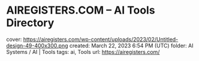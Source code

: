 # AIREGISTERS.COM – AI Tools Directory

cover: https://airegisters.com/wp-content/uploads/2023/02/Untitled-design-49-400x300.png
created: March 22, 2023 6:54 PM (UTC)
folder: AI Systems / AI | Tools
tags: ai, Tools
url: https://airegisters.com/
